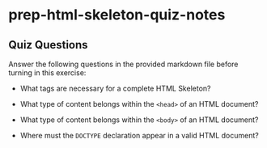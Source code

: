 # prep-html-skeleton-quiz-notes

## Quiz Questions

Answer the following questions in the provided markdown file before turning in this exercise:

- What tags are necessary for a complete HTML Skeleton?
<!--
<!DOCTYPE> declaration
<html> element
<head> element
<title> element
<body> element
With associated closing tags, and potentially a <h1> element with some text to ensure the page isn't blank.
-->
- What type of content belongs within the `<head>` of an HTML document?
<!-- The head tag defines/opens the topic for web documents, but only within search engine optimization meta data.
  Therefore, the heads are not visible, but they are important for search/discoverability -->
- What type of content belongs within the `<body>` of an HTML document?
<!-- Body tags refer to a body of text, images, videos, audio, iframes, and more. The tags house these elements for viewing
  This is the opening tag for the body element-->
- Where must the `DOCTYPE` declaration appear in a valid HTML document?
<!-- At the top! Or else...>

## Notes

All student notes should be written here.

How to write `Code Examples` in markdown

for JS:

```javascript
const data = 'Howdy';
```

for HTML:

```html
<div>
  <p>This is text content</p>
</div>
```

for CSS:

```css
div {
  width: 100%;
}
```
